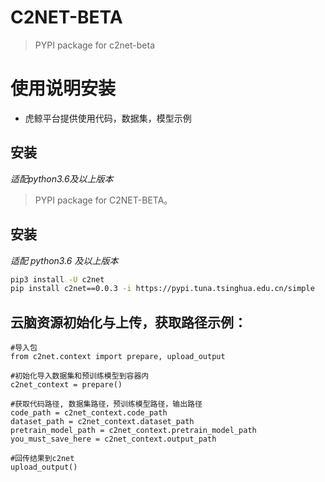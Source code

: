 # C2NET-BETA

> PYPI package for c2net-beta

# 使用说明安装

- 虎鲸平台提供使用代码，数据集，模型示例

## 安装

*适配python3.6及以上版本*

> PYPI package for C2NET-BETA。

## 安装

_适配 python3.6 及以上版本_

```bash
pip3 install -U c2net
pip install c2net==0.0.3 -i https://pypi.tuna.tsinghua.edu.cn/simple
```

## 云脑资源初始化与上传，获取路径示例：

```
#导入包
from c2net.context import prepare, upload_output

#初始化导入数据集和预训练模型到容器内
c2net_context = prepare()

#获取代码路径, 数据集路径，预训练模型路径，输出路径
code_path = c2net_context.code_path
dataset_path = c2net_context.dataset_path
pretrain_model_path = c2net_context.pretrain_model_path
you_must_save_here = c2net_context.output_path

#回传结果到c2net
upload_output()
```
